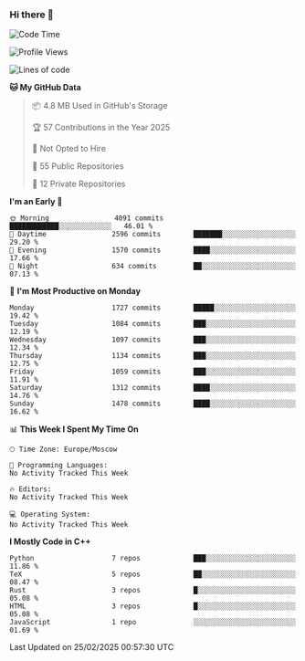 ### Hi there 👋

<!--
**SemenMartynov/SemenMartynov** is a ✨ _special_ ✨ repository because its `README.md` (this file) appears on your GitHub profile.

Here are some ideas to get you started:

- 🔭 I’m currently working on ...
- 🌱 I’m currently learning ...
- 👯 I’m looking to collaborate on ...
- 🤔 I’m looking for help with ...
- 💬 Ask me about ...
- 📫 How to reach me: ...
- 😄 Pronouns: ...
- ⚡ Fun fact: ...
-->

<!--START_SECTION:waka-->
![Code Time](http://img.shields.io/badge/Code%20Time-0%20secs-blue)

![Profile Views](http://img.shields.io/badge/Profile%20Views-0-blue)

![Lines of code](https://img.shields.io/badge/From%20Hello%20World%20I%27ve%20Written-7.6%20million%20lines%20of%20code-blue)

**🐱 My GitHub Data** 

> 📦 4.8 MB Used in GitHub's Storage 
 > 
> 🏆 57 Contributions in the Year 2025
 > 
> 🚫 Not Opted to Hire
 > 
> 📜 55 Public Repositories 
 > 
> 🔑 12 Private Repositories 
 > 
**I'm an Early 🐤** 

```text
🌞 Morning                4091 commits        ████████████░░░░░░░░░░░░░   46.01 % 
🌆 Daytime                2596 commits        ███████░░░░░░░░░░░░░░░░░░   29.20 % 
🌃 Evening                1570 commits        ████░░░░░░░░░░░░░░░░░░░░░   17.66 % 
🌙 Night                  634 commits         ██░░░░░░░░░░░░░░░░░░░░░░░   07.13 % 
```
📅 **I'm Most Productive on Monday** 

```text
Monday                   1727 commits        █████░░░░░░░░░░░░░░░░░░░░   19.42 % 
Tuesday                  1084 commits        ███░░░░░░░░░░░░░░░░░░░░░░   12.19 % 
Wednesday                1097 commits        ███░░░░░░░░░░░░░░░░░░░░░░   12.34 % 
Thursday                 1134 commits        ███░░░░░░░░░░░░░░░░░░░░░░   12.75 % 
Friday                   1059 commits        ███░░░░░░░░░░░░░░░░░░░░░░   11.91 % 
Saturday                 1312 commits        ████░░░░░░░░░░░░░░░░░░░░░   14.76 % 
Sunday                   1478 commits        ████░░░░░░░░░░░░░░░░░░░░░   16.62 % 
```


📊 **This Week I Spent My Time On** 

```text
🕑︎ Time Zone: Europe/Moscow

💬 Programming Languages: 
No Activity Tracked This Week

🔥 Editors: 
No Activity Tracked This Week

💻 Operating System: 
No Activity Tracked This Week
```

**I Mostly Code in C++** 

```text
Python                   7 repos             ███░░░░░░░░░░░░░░░░░░░░░░   11.86 % 
TeX                      5 repos             ██░░░░░░░░░░░░░░░░░░░░░░░   08.47 % 
Rust                     3 repos             █░░░░░░░░░░░░░░░░░░░░░░░░   05.08 % 
HTML                     3 repos             █░░░░░░░░░░░░░░░░░░░░░░░░   05.08 % 
JavaScript               1 repo              ░░░░░░░░░░░░░░░░░░░░░░░░░   01.69 % 
```




 Last Updated on 25/02/2025 00:57:30 UTC
<!--END_SECTION:waka-->